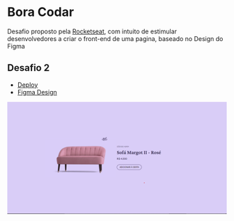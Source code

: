 # Bora Codar

Desafio proposto pela [Rocketseat](https://rocketseat.com.br), com intuito de estimular desenvolvedores a criar o front-end de uma pagina, baseado no Design do Figma

## Desafio 2

- [Deploy](https://bora-codar-desafio-2.netlify.app/)  
- [Figma Design](https://www.figma.com/file/edmgH5sSRH7PpuedV9qsso/%23boraCodar---Desafio-2-(Community)?node-id=0%3A1&t=iimTqeYxn2ioS5I5-1)  

![Desafio 2 Imagem](./docs/images/desafio-2.png)

